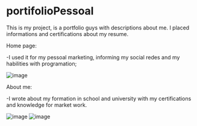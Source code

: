 # portifolioPessoal
This is my project, is a portfolio guys with descriptions about me. I placed informations and certifications about my resume.

Home page:

-I used it for my pessoal marketing, informing my social redes and my habilities with programation;

![image](https://user-images.githubusercontent.com/107440564/223150657-785c19d5-b25a-412d-96e1-6c7f4df5b54a.png)



About me:

-I wrote about my formation in school and university with my certifications and knowledge for market work.

![image](https://user-images.githubusercontent.com/107440564/223150804-c0222692-e79a-4852-b1db-5f2d90ffbb4d.png)
![image](https://user-images.githubusercontent.com/107440564/223150853-61a7306b-a55c-4487-b7ff-35774a1ab1be.png)




